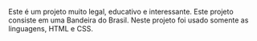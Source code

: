 Este é um projeto muito legal, educativo e interessante.
Este projeto consiste em uma Bandeira do Brasil. Neste projeto foi usado somente as linguagens, HTML e CSS.
